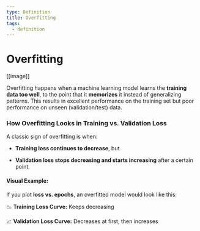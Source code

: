 ```yaml
---
type: Definition
title: Overfitting
tags:
  - definition
---
```


# Overfitting

[[image]]

Overfitting happens when a machine learning model learns the **training data too well**, to the point that it **memorizes** it instead of generalizing patterns. This results in excellent performance on the training set but poor performance on unseen (validation/test) data.

### **How Overfitting Looks in Training vs. Validation Loss**

A classic sign of overfitting is when:

- **Training loss continues to decrease**, but

- **Validation loss stops decreasing and starts increasing** after a certain point.

#### **Visual Example:**

If you plot **loss vs. epochs**, an overfitted model would look like this:

📉 **Training Loss Curve:** Keeps decreasing

📈 **Validation Loss Curve:** Decreases at first, then increases

